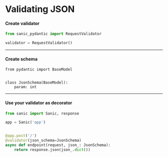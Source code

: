 # Validating JSON

#### Create validator
```python
from sanic_pydantic import RequestValidator

validator = RequestValidator()
```

---

#### Create schema
```
from pydantic import BaseModel


class JsonSchema(BaseModel):
    param: int
```

---

#### Use your validator as decorator
```python
from sanic import Sanic, response

app = Sanic('app')


@app.post('/')
@validator(json_schema=JsonSchema)
async def endpoint(request, json_: JsonSchema):
    return response.json(json_.dict())
```
